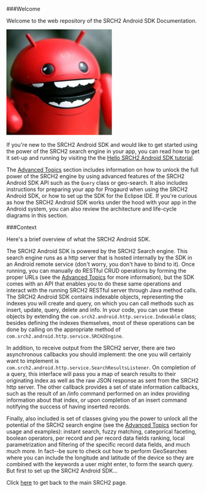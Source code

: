﻿
###Welcome

Welcome to the web repository of the SRCH2 Android SDK Documentation. 

![Welcome][Welcome]

If you're new to the SRCH2 Android SDK and would like to get started using the power of the SRCH2 search engine in your app, you can read how to get it set-up and running by visiting the the [Hello SRCH2 Android SDK tutorial](tutorial.md). 

The [Advanced Topics](advanced-topics.md) section includes information on how to unlock the full power of the SRCH2 engine by using advanced features of the SRCH2 Android SDK API such as the `Query` class or geo-search. It also includes instructions for preparing your app for Progaurd when using the SRCH2 Android SDK, or how to set up the SDK for the Eclipse IDE. If you're curious as how the SRCH2 Android SDK works under the hood with your app in the Android system, you can also review the architecture and life-cycle diagrams in this section.

###Context
 
Here's a brief overview of what the SRCH2 Android SDK.
 
The SRCH2 Android SDK is powered by the SRCH2 Search engine. This search engine runs as a http server that is hosted internally by the SDK in an Android remote service (don't worry, you don't have to bind to it). Once running, you can manually do RESTful CRUD operations by forming the proper URLs (see the [Advanced Topics](advanced-topics.md) for more information), but the SDK comes with an API that enables you to do these same operations and interact with the running SRCH2 RESTful server through Java method calls. The SRCH2 Android SDK contains indexable objects, representing the indexes you will create and query, on which you can call methods such as insert, update, query, delete and info. In your code, you can use these objects by extending the `com.srch2.android.http.service.Indexable` class; besides defining the indexes themselves, most of these operations can be done by calling on the appropriate method of `com.srch2.android.http.service.SRCH2Engine`.
 
In addition, to receive output from the SRCH2 server, there are two asynchronous callbacks you should implement: the one you will certainly want to implement is `com.srch2.android.http.service.SearchResultsListener`. On completion of a query, this interface will pass you a map of search results to their originating index as well as the raw JSON response as sent from the SRCH2 http server. The other callback provides a set of state information callbacks, such as the result of an /info command performed on an index providing information about that index, or upon completion of an insert command notifying the success of having inserted records.
 
Finally, also included is set of classes giving you the power to unlock all the potential of the SRCH2 search engine (see the [Advanced Topics](advanced-topics.md) section for usage and examples): instant search, fuzzy matching, categorical faceting, boolean operators, per record and per record data fields ranking, local parametrization and filtering of the specific record data fields, and much much more. In fact--be sure to check out how to perform GeoSearches where you can include the longitude and latitude of the device so they are combined with the keywords a user might enter, to form the search query. But first to set up the SRCH2 Android SDK...

Click [here](http://www.srch2.com) to get back to the main SRCH2 page.

[welcome]: ./img/welcome.jpg "Welcome"
